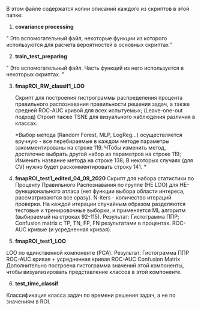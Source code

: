 В этом файле содержатся копии описаний каждого из скриптов в этой папке:

1. **covariance processing**
  
  "
  Это вспомогательный файл, некоторые функции из которого используются для расчета
  вероятностей в основных скриптах
  "
    
2. **train_test_preparing**

  "
  Это вспомогательный файл. Часть функций из него используется в некоторых скриптах.
  "
  
3. **fmapROI_RW_classif1_LOO**

    Скрипт для построения гистрограммы распределения процента правильного распознавания
    правильности решения задач, а также средней ROC-AUC кривой для всех
    испытуемых; (Leave-one-out подход)
    Строит также TSNE для визуального наблюдения различия в классах. 

    *Выбор метода (Random Forest, MLP, LogReg...) осуществляется вручную - 
    все перебираемые в каждом методе параметры закомментированы на строке 119. 
    ЧТобы изменить метод, достаточно выбрать другой набор из параметров на строке 119;
    Изменить название метода на строке 138; В некоторых случаях (для CV)
    нужно будет раскомментировать строку 141. *
  
4. **fmapROI_test1_edited_04_09_2020**
  Скрипт для набора статистики по Проценту Правильного Распознавания по группе (НЕ LOO) для 
  НЕ-функционального атласа (нет функции выбора области интереса, рассматриваются все сразу).
  N-iters - количество итераций проверки. На каждой итерации случайным образом разделяются 
  тестовые и тренировочные выборки, и применяется ML алгоритм (выбираемый на строках 92-115).
  Результат:
    Гистограмма ППР;
    Confusion matrix с TP, TN, FP, FN результатами в процентах.
    ROC-AUC кривые (и усредненная кривая).
    
 5.  **fmapROI_test1_LOO**
  
LOO по единственной компоненте (PCA). 
Результат:
    Гистограмма ППР
    ROC-AUC кривая + усредненная кривая ROC-AUC
    Confusion Matrix
    Дополнительно построена гистограмма значений этой компоненты, чтобы 
    визуализировать представление классов в этой компоненте.
    
6. **test_time_classif**
  
  Классификация класса задач по времени решения задач, а не по значениям в ROI.
